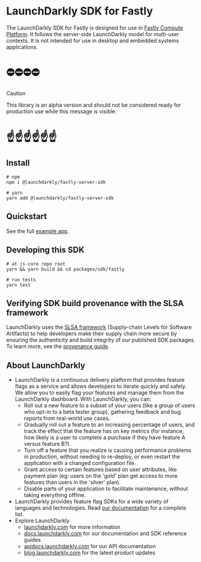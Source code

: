 # LaunchDarkly SDK for Fastly

The LaunchDarkly SDK for Fastly is designed for use in [Fastly Compute Platform](https://www.fastly.com/documentation/guides/compute/). It follows the server-side LaunchDarkly model for multi-user contexts. It is not intended for use in desktop and embedded systems applications.

# ⛔️⛔️⛔️⛔️

> [!CAUTION]
> This library is an alpha version and should not be considered ready for production use while this message is visible.

# ☝️☝️☝️☝️☝️☝️

## Install

```shell
# npm
npm i @launchdarkly/fastly-server-sdk

# yarn
yarn add @launchdarkly/fastly-server-sdk
```

## Quickstart

See the full [example app](https://github.com/launchdarkly/js-core/tree/main/packages/sdk/fastly/example).

## Developing this SDK

```shell
# at js-core repo root
yarn && yarn build && cd packages/sdk/fastly

# run tests
yarn test
```

## Verifying SDK build provenance with the SLSA framework

LaunchDarkly uses the [SLSA framework](https://slsa.dev/spec/v1.0/about) (Supply-chain Levels for Software Artifacts) to help developers make their supply chain more secure by ensuring the authenticity and build integrity of our published SDK packages. To learn more, see the [provenance guide](PROVENANCE.md).

## About LaunchDarkly

- LaunchDarkly is a continuous delivery platform that provides feature flags as a service and allows developers to iterate quickly and safely. We allow you to easily flag your features and manage them from the LaunchDarkly dashboard. With LaunchDarkly, you can:
  - Roll out a new feature to a subset of your users (like a group of users who opt-in to a beta tester group), gathering feedback and bug reports from real-world use cases.
  - Gradually roll out a feature to an increasing percentage of users, and track the effect that the feature has on key metrics (for instance, how likely is a user to complete a purchase if they have feature A versus feature B?).
  - Turn off a feature that you realize is causing performance problems in production, without needing to re-deploy, or even restart the application with a changed configuration file.
  - Grant access to certain features based on user attributes, like payment plan (eg: users on the 'gold' plan get access to more features than users in the 'silver' plan).
  - Disable parts of your application to facilitate maintenance, without taking everything offline.
- LaunchDarkly provides feature flag SDKs for a wide variety of languages and technologies. Read [our documentation](https://docs.launchdarkly.com/sdk) for a complete list.
- Explore LaunchDarkly
  - [launchdarkly.com](https://www.launchdarkly.com/ 'LaunchDarkly Main Website') for more information
  - [docs.launchdarkly.com](https://docs.launchdarkly.com/ 'LaunchDarkly Documentation') for our documentation and SDK reference guides
  - [apidocs.launchdarkly.com](https://apidocs.launchdarkly.com/ 'LaunchDarkly API Documentation') for our API documentation
  - [blog.launchdarkly.com](https://blog.launchdarkly.com/ 'LaunchDarkly Blog Documentation') for the latest product updates

[sdk-fastly-ci-badge]: https://github.com/launchdarkly/js-core/actions/workflows/fastly.yml/badge.svg
[sdk-fastly-ci]: https://github.com/launchdarkly/js-core/actions/workflows/fastly.yml
[sdk-fastly-npm-badge]: https://img.shields.io/npm/v/@launchdarkly/fastly-server-sdk.svg?style=flat-square
[sdk-fastly-npm-link]: https://www.npmjs.com/package/@launchdarkly/fastly-server-sdk
[sdk-fastly-ghp-badge]: https://img.shields.io/static/v1?label=GitHub+Pages&message=API+reference&color=00add8
[sdk-fastly-ghp-link]: https://launchdarkly.github.io/js-core/packages/sdk/fastly/docs/
[sdk-fastly-dm-badge]: https://img.shields.io/npm/dm/@launchdarkly/fastly-server-sdk.svg?style=flat-square
[sdk-fastly-dt-badge]: https://img.shields.io/npm/dt/@launchdarkly/fastly-server-sdk.svg?style=flat-square
